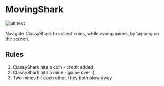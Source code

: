 # MovingShark

![alt text](https://github.com/borisf/MovingShark/blob/master/Assets/ART/GameScreen.png)


Navigate ClassyShark to collect coins, while avoing mines, by tapping on the screen.

## Rules
1. ClassyShark hits a coin - credit added
2. ClassyShark hits a mine - game over :(
3. Two mines hit each other, they both blow away
